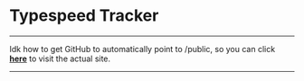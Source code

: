 # Typespeed Tracker

---

Idk how to get GitHub to automatically point to /public, so you can click **[here](https://japnaa.github.io/typespeedTracker/public/)** to visit the actual site.

---
